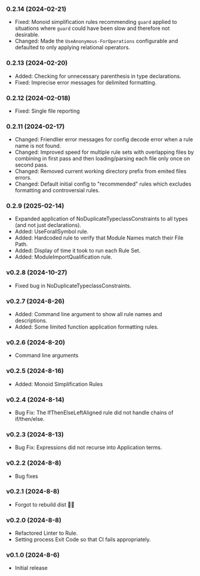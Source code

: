 ### 0.2.14 (2024-02-21)

- Fixed: Monoid simplification rules recommending `guard` applied to situations where `guard` could have been slow and therefore not desirable.
- Changed: Made the `UseAnonymous-ForOperations` configurable and defaulted to only applying relational operators.

### 0.2.13 (2024-02-20)

- Added: Checking for unnecessary parenthesis in type declarations.
- Fixed: Imprecise error messages for delimited formatting.

### 0.2.12 (2024-02-018)

- Fixed: Single file reporting

### 0.2.11 (2024-02-17)

- Changed: Friendlier error messages for config decode error when a rule name is not found.
- Changed: Improved speed for multiple rule sets with overlapping files by combining in first pass and then loading/parsing each file only once on second pass.
- Changed: Removed current working directory prefix from emited files errors.
- Changed: Default initial config to "recommended" rules which excludes formatting and controversial rules.

### 0.2.9 (2025-02-14)

- Expanded application of NoDuplicateTypeclassConstraints to all types (and not just declarations).
- Added: UseForallSymbol rule.
- Added: Hardcoded rule to verify that Module Names match their File Path.
- Added: Display of time it took to run each Rule Set.
- Added: ModuleImportQualification rule.

### v0.2.8 (2024-10-27)

- Fixed bug in NoDuplicateTypeclassConstraints.

### v0.2.7 (2024-8-26)

- Added: Command line argument to show all rule names and descriptions.
- Added: Some limited function application formatting rules.

### v0.2.6 (2024-8-20)

- Command line arguments

### v0.2.5 (2024-8-16)

- Added: Monoid Simplification Rules

### v0.2.4 (2024-8-14)

- Bug Fix: The IfThenElseLeftAligned rule did not handle chains of if/then/else.

### v0.2.3 (2024-8-13)

- Bug Fix: Expressions did not recurse into Application terms.

### v0.2.2 (2024-8-8)

- Bug fixes

### v0.2.1 (2024-8-8)

- Forgot to rebuild dist 🤦‍♂️

### v0.2.0 (2024-8-8)

- Refactored Linter to Rule.
- Setting process Exit Code so that CI fails appropriately.

### v0.1.0 (2024-8-6)

- Initial release
